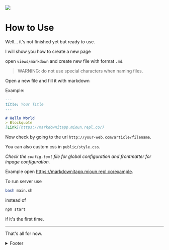 <a href="https://repl.it/github/syrup/markdownitapp"><img src="https://img.shields.io/badge/Repl.it-FORK-brightgreen" /></a>

# How to Use
Well... it's not finished yet but ready to use.

I will show you how to create a new page

open `views/markdown`
and create new file with format `.md`.
> WARNING: do not use special characters when naming files.

Open a new file and fill it with markdown

Example:
```md
---
title: Your Title
---

# Hello World
> Blockquote
[Link](https://markdownitapp.mioun.repl.co/)
```

Now check by going to the url `http://your-web.com/article/filename`.

You can also custom css in `public/style.css`.

*Check the `config.toml` file for global configuration*
*and frontmatter for inpage configuration.*

Example open [https:&#x2F;&#x2F;markdownitapp.mioun.repl.co&#x2F;example](https:&#x2F;&#x2F;markdownitapp.mioun.repl.co&#x2F;example).

To run server use
```bash 
bash main.sh
```

instead of 

```bash
npm start
```

if it's the first time.

---

That's all for now.

<details>
  <summary>Footer</summary>
  <div class="content">
    
> TODO:
>  1. [x] Create a routing system
>  2. [ ] Reach 10★ on Github


<a href="https://github.com/Syrup/ markdownitapp">Github</a>


> CREDITS:
> 1. [markdown-it](https://github.com/markdown-it/markdown-it)
> 2. [markdown-it-task-lists](https://github.com/revin/markdown-it-task-lists)
> 3. [highlight.js](https://github.com/highlightjs/highlight.js/)
> 4. [front-matter](https://github.com/jxson/front-matter)
> 5. [mustache](https://github.com/janl/mustache.js)
  </div>
</details>